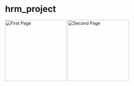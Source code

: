# hrm_project

<div>
    <img src="images/1_1-removebg-preview" alt="First Page" width="200"/>
    <img src="images/1_2-removebg-preview" alt="Second Page" width="200"/> 
</div>

